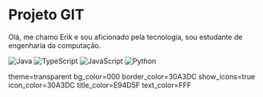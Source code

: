 # Projeto GIT

Olá, me chamo Erik e sou aficionado pela tecnologia, sou estudante de engenharia da computação.

![Java](https://img.shields.io/badge/Java-000?style=for-the-badge&logo=java) ![TypeScript](https://img.shields.io/badge/TypeScript-000?style=for-the-badge&logo=typescript) ![JavaScript](https://img.shields.io/badge/JavaScript-000?style=for-the-badge&logo=javascript) ![Python](https://img.shields.io/badge/Python-000?style=for-the-badge&logo=python)

theme=transparent bg_color=000 border_color=30A3DC show_icons=true icon_color=30A3DC title_color=E94D5F text_color=FFF